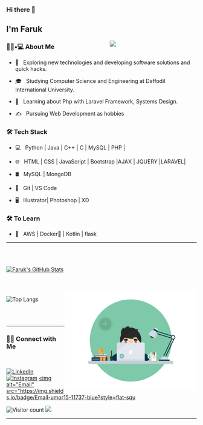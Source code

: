 ### Hi there 👋<h2> I'm Faruk</h2>

<img align='right' src="https://media.giphy.com/media/M9gbBd9nbDrOTu1Mqx/giphy.gif" width="230">

<h3> 👨🏻•💻 About Me </h3>



- 🤔 &nbsp; Exploring new technologies and developing software solutions and quick hacks.

- 🎓 &nbsp; Studying Computer Science and Engineering at Daffodil International University.

- 🌱 &nbsp; Learning about Php with Laravel Framework, Systems Design.

- ✍️ &nbsp; Pursuing Web Development as hobbies



<h3>🛠 Tech Stack</h3>



- 💻 &nbsp; Python | Java | C++ | C | MySQL | PHP |

- 🌐 &nbsp; HTML | CSS | JavaScript | Bootstrap |AJAX | JQUERY |LARAVEL|



- 🛢 &nbsp; MySQL | MongoDB

- 🔧 &nbsp; Git  | VS Code 

- 🖥 &nbsp; Illustrator| Photoshop | XD





<h3>🛠 To Learn</h3>

- 🔧 &nbsp; AWS | Docker🐳 | Kotlin | flask

<hr>



<br/><br/>

[![Faruk's GitHub Stats](https://github-readme-stats.vercel.app/api?username=Faruk-757&show_icons=true)](https://github.com/Faruk-757)

<br/>

<br/>

<img src="https://github.com/nirala69/nirala69/blob/master/70804f7e25b11f29db904f2fa7b4cd9d.gif" width="350" align='right'>

![Top Langs](https://github-readme-stats.vercel.app/api/top-langs/?username=Faruk-757&show_icons=true)

<br><br>



<hr>



<h3> 🤝🏻 Connect with Me </h3>

<br>



<p align="center">



<a href="https://www.linkedin.com/in/faruk-ahmed-292125174/"><img alt="LinkedIn" src="https://img.shields.io/badge/LinkedIn-Faruk%20Ahmed-blue?style=flat-square&logo=linkedin"></a>
<a href="https://www.instagram.com/_fa_ru_k_/"><img alt="Instagram" src="https://img.shields.io/badge/Instagram-_fa_ru_k_-blue?style=flat-square&logo=instagram"></a>
<a href="umor15-11737@diu.edu.bd"><img alt="Email" src="https://img.shields.io/badge/Email-umor15-11737-blue?style=flat-squ

</p>





![Visitor count](https://visitor-badge.laobi.icu/badge?page_id=Faruk-757.Faruk-757)   <img src="https://media.giphy.com/media/dxn6fRlTIShoeBr69N/giphy.gif" width="30">





<hr>

